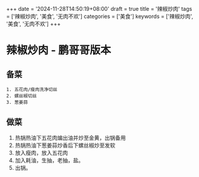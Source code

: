 +++
date = '2024-11-28T14:50:19+08:00'
draft = true
title = '辣椒炒肉'
tags = ['辣椒炒肉', '美食', '无肉不欢']
categories = ['美食']
keywords = ['辣椒炒肉', '美食', '无肉不欢']
+++

# 辣椒炒肉 - 鹏哥哥版本
## 备菜
	1. 五花肉/瘦肉洗净切丝
	2. 螺丝椒切丝
	3. 葱姜蒜

## 做菜
  1. 热锅热油下五花肉煸出油并炒至金黄，出锅备用
  2. 热锅热油下葱姜蒜炒香后下螺丝椒炒至发软
  3. 放入瘦肉，放入五花肉
  4. 加入耗油，生抽，老抽，盐。
  5. 出锅。